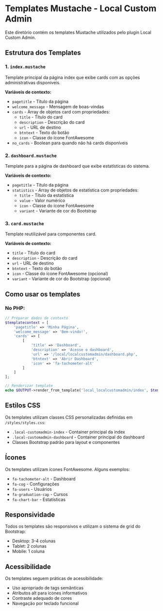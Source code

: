 # Templates Mustache - Local Custom Admin

Este diretório contém os templates Mustache utilizados pelo plugin Local Custom Admin.

## Estrutura dos Templates

### 1. `index.mustache`
Template principal da página index que exibe cards com as opções administrativas disponíveis.

**Variáveis de contexto:**
- `pagetitle` - Título da página
- `welcome_message` - Mensagem de boas-vindas
- `cards` - Array de objetos card com propriedades:
  - `title` - Título do card
  - `description` - Descrição do card
  - `url` - URL de destino
  - `btntext` - Texto do botão
  - `icon` - Classe do ícone FontAwesome
- `no_cards` - Boolean para quando não há cards disponíveis

### 2. `dashboard.mustache`
Template para a página de dashboard que exibe estatísticas do sistema.

**Variáveis de contexto:**
- `pagetitle` - Título da página
- `statistics` - Array de objetos de estatística com propriedades:
  - `title` - Título da estatística
  - `value` - Valor numérico
  - `icon` - Classe do ícone FontAwesome
  - `variant` - Variante de cor do Bootstrap

### 3. `card.mustache`
Template reutilizável para componentes card.

**Variáveis de contexto:**
- `title` - Título do card
- `description` - Descrição do card
- `url` - URL de destino
- `btntext` - Texto do botão
- `icon` - Classe do ícone FontAwesome (opcional)
- `variant` - Variante de cor do Bootstrap (opcional)

## Como usar os templates

### No PHP:
```php
// Preparar dados de contexto
$templatecontext = [
    'pagetitle' => 'Minha Página',
    'welcome_message' => 'Bem-vindo!',
    'cards' => [
        [
            'title' => 'Dashboard',
            'description' => 'Acesse o dashboard',
            'url' => '/local/localcustomadmin/dashboard.php',
            'btntext' => 'Abrir Dashboard',
            'icon' => 'fa-tachometer-alt'
        ]
    ]
];

// Renderizar template
echo $OUTPUT->render_from_template('local_localcustomadmin/index', $templatecontext);
```

## Estilos CSS

Os templates utilizam classes CSS personalizadas definidas em `/styles/styles.css`:

- `.local-customadmin-index` - Container principal da index
- `.local-customadmin-dashboard` - Container principal do dashboard
- Classes Bootstrap padrão para layout e componentes

## Ícones

Os templates utilizam ícones FontAwesome. Alguns exemplos:

- `fa-tachometer-alt` - Dashboard
- `fa-cog` - Configurações
- `fa-users` - Usuários
- `fa-graduation-cap` - Cursos
- `fa-chart-bar` - Estatísticas

## Responsividade

Todos os templates são responsivos e utilizam o sistema de grid do Bootstrap:

- Desktop: 3-4 colunas
- Tablet: 2 colunas
- Mobile: 1 coluna

## Acessibilidade

Os templates seguem práticas de acessibilidade:

- Uso apropriado de tags semânticas
- Atributos alt para ícones informativos
- Contraste adequado de cores
- Navegação por teclado funcional